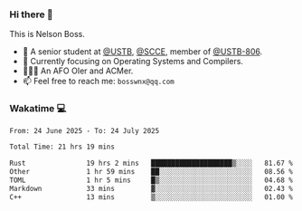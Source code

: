 ### Hi there 👋

<!--
**bosswnx/bosswnx** is a ✨ _special_ ✨ repository because its `README.md` (this file) appears on your GitHub profile.

Here are some ideas to get you started:

- 🔭 I’m currently working on ...
- 🌱 I’m currently learning ...
- 👯 I’m looking to collaborate on ...
- 🤔 I’m looking for help with ...
- 💬 Ask me about ...
- 📫 How to reach me: ...
- 😄 Pronouns: ...
- ⚡ Fun fact: ...
-->

This is Nelson Boss.

- 🏫 A senior student at [@USTB](https://www.ustb.edu.cn/), [@SCCE](https://scce.ustb.edu.cn/), member of [@USTB-806](https://ustb-806.github.io/).
- 🌱 Currently focusing on Operating Systems and Compilers.
- 🧑🏻‍💻 An AFO OIer and ACMer.
- 📫 Feel free to reach me: `bosswnx@qq.com`

### Wakatime 💻

<!--START_SECTION:waka-->

```txt
From: 24 June 2025 - To: 24 July 2025

Total Time: 21 hrs 19 mins

Rust               19 hrs 2 mins   ████████████████████▒░░░░   81.67 %
Other              1 hr 59 mins    ██░░░░░░░░░░░░░░░░░░░░░░░   08.56 %
TOML               1 hr 5 mins     █▒░░░░░░░░░░░░░░░░░░░░░░░   04.68 %
Markdown           33 mins         ▓░░░░░░░░░░░░░░░░░░░░░░░░   02.43 %
C++                13 mins         ▒░░░░░░░░░░░░░░░░░░░░░░░░   01.00 %
```

<!--END_SECTION:waka-->
